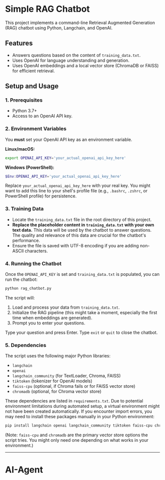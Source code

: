 # Simple RAG Chatbot

This project implements a command-line Retrieval Augmented Generation (RAG) chatbot using Python, Langchain, and OpenAI.

## Features

- Answers questions based on the content of `training_data.txt`.
- Uses OpenAI for language understanding and generation.
- Uses OpenAI embeddings and a local vector store (ChromaDB or FAISS) for efficient retrieval.

## Setup and Usage

### 1. Prerequisites
- Python 3.7+
- Access to an OpenAI API key.

### 2. Environment Variables
You **must** set your OpenAI API key as an environment variable.

**Linux/macOS:**
```bash
export OPENAI_API_KEY='your_actual_openai_api_key_here'
```

**Windows (PowerShell):**
```powershell
$Env:OPENAI_API_KEY='your_actual_openai_api_key_here'
```
Replace `your_actual_openai_api_key_here` with your real key. You might want to add this line to your shell's profile file (e.g., `.bashrc`, `.zshrc`, or PowerShell profile) for persistence.

### 3. Training Data
- Locate the `training_data.txt` file in the root directory of this project.
- **Replace the placeholder content in `training_data.txt` with your own text data.** This data will be used by the chatbot to answer questions. The quality and relevance of this data are crucial for the chatbot's performance.
- Ensure the file is saved with UTF-8 encoding if you are adding non-ASCII characters.

### 4. Running the Chatbot
Once the `OPENAI_API_KEY` is set and `training_data.txt` is populated, you can run the chatbot:

```bash
python rag_chatbot.py
```

The script will:
1. Load and process your data from `training_data.txt`.
2. Initialize the RAG pipeline (this might take a moment, especially the first time when embeddings are generated).
3. Prompt you to enter your questions.

Type your question and press Enter. Type `exit` or `quit` to close the chatbot.

### 5. Dependencies
The script uses the following major Python libraries:
- `langchain`
- `openai`
- `langchain_community` (for TextLoader, Chroma, FAISS)
- `tiktoken` (tokenizer for OpenAI models)
- `faiss-cpu` (optional, if Chroma fails or for FAISS vector store)
- `chromadb` (optional, for Chroma vector store)

These dependencies are listed in `requirements.txt`. Due to potential environment limitations during automated setup, a virtual environment might not have been created automatically. If you encounter import errors, you may need to install these packages manually in your Python environment:
```bash
pip install langchain openai langchain_community tiktoken faiss-cpu chromadb
```
(Note: `faiss-cpu` and `chromadb` are the primary vector store options the script tries. You might only need one depending on what works in your environment.)

---
# AI-Agent
